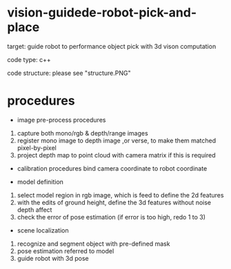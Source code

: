 # vision-guidede-robot-pick-and-place

target: guide robot to performance object pick with 3d vison computation 

code type: c++

code structure: please see "structure.PNG"

# procedures

* image pre-process procedures
1. capture both mono/rgb & depth/range images
2. register mono image to depth image ,or verse, to make them matched pixel-by-pixel
3. project depth map to point cloud with camera matrix if this is required

* calibration procedures
bind camera coordinate to robot coordinate

* model definition
1. select model region in rgb image, which is feed to define the 2d features
2. with the edits of ground height, define the 3d features without noise depth affect
3. check the error of pose estimation (if error is too high, redo 1 to 3) 

* scene localization
1. recognize and segment object with pre-defined mask
2. pose estimation referred to model
3. guide robot with 3d pose
